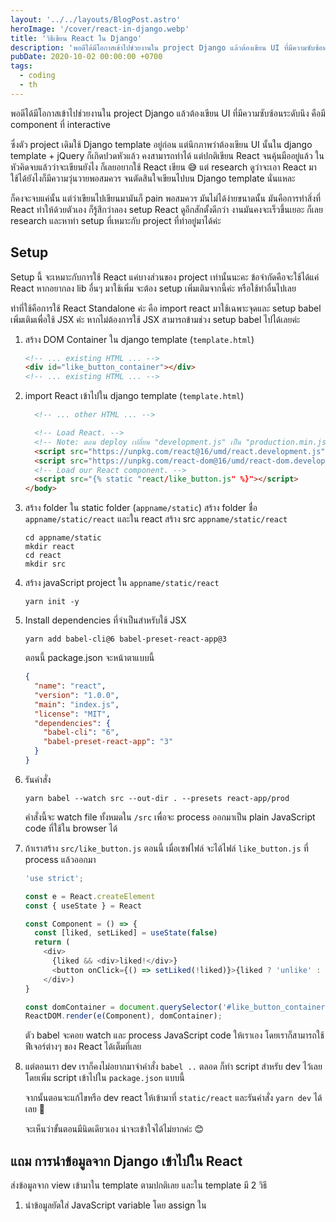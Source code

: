 ```yaml
---
layout: '../../layouts/BlogPost.astro'
heroImage: '/cover/react-in-django.webp'
title: 'วิธีเขียน React ใน Django'
description: 'พอดีได้มีโอกาสเข้าไปช่วยงานใน project Django แล้วต้องเขียน UI ที่มีความซับซ้อนระดับนึง คือมี component ที่ interactive'
pubDate: 2020-10-02 00:00:00 +0700
tags:
  - coding
  - th
---
```


พอดีได้มีโอกาสเข้าไปช่วยงานใน project Django แล้วต้องเขียน UI ที่มีความซับซ้อนระดับนึง คือมี component ที่ interactive

ซึ่งตัว project เดิมใช้ Django template อยู่ก่อน แต่นึกภาพว่าต้องเขียน UI นั้นใน django template + jQuery ก็เกิดปวดหัวแล้ว คงสามารถทำได้ แต่ปกติเขียน React จนคุ้นมืออยู่แล้ว ในหัวคิดจบแล้วว่าจะเขียนยังไง ก็เลยอยากใช้ React เขียน 😅 แต่ research ดูว่าจะเอา React มาใช้ได้ยังไงก็มีความวุ่นวายพอสมควร จนตัดสินใจเขียนไปบน Django template นั่นแหละ

ก็คงจะจบแค่นั้น แต่ว่าเขียนไปเขียนมามันก็ pain พอสมควร มันไม่ได้ง่ายขนาดนั้น มันคือการทำสิ่งที่ React ทำให้ด้วยตัวเอง ก็รู้สึกว่าลอง setup React ดูอีกสักตั้งดีกว่า งานมันคงจะเร็วขึ้นเยอะ ก็เลย research และหาท่า setup ที่เหมาะกับ project ที่ทำอยู่มาได้ค่ะ

## Setup

Setup นี้ จะเหมาะกับการใช้ React แค่บางส่วนของ project เท่านั้นนะคะ ข้อจำกัดคือจะใช้ได้แค่ React หากอยากลง lib อื่นๆ มาใช้เพิ่ม จะต้อง setup เพิ่มเติมจากนี้ค่ะ หรือใช้ท่าอื่นไปเลย

ท่าที่ใช้คือการใช้ React Standalone ค่ะ คือ import react มาใช้เฉพาะจุดและ setup babel เพิ่มเติมเพื่อใช้ JSX ค่ะ หากไม่ต้องการใช้ JSX สามารถข้ามช่วง setup babel ไปได้เลยค่ะ

1.  สร้าง DOM Container ใน django template (`template.html`)

    ```html
    <!-- ... existing HTML ... -->
    <div id="like_button_container"></div>
    <!-- ... existing HTML ... -->
    ```


2. import React เข้าไปใน django template (`template.html`)

    ```html
      <!-- ... other HTML ... -->

      <!-- Load React. -->
      <!-- Note: ตอน deploy เปลี่ยน "development.js" เป็น "production.min.js". -->
      <script src="https://unpkg.com/react@16/umd/react.development.js" crossorigin></script>
      <script src="https://unpkg.com/react-dom@16/umd/react-dom.development.js" crossorigin></script>
      <!-- Load our React component. -->
      <script src="{% static "react/like_button.js" %}"></script>
    </body>
    ```

3. สร้าง folder ใน static folder (`appname/static`) สร้าง folder ชื่อ `appname/static/react` และใน react สร้าง src `appname/static/react`

    ```shell
    cd appname/static
    mkdir react
    cd react
    mkdir src
    ```

4. สร้าง javaScript project ใน `appname/static/react`

    ```shell
    yarn init -y
    ```

5. Install dependencies ที่จำเป็นสำหรับใช้ JSX
    ```shell
    yarn add babel-cli@6 babel-preset-react-app@3
    ```
    ตอนนี้ package.json จะหน้าตาแบบนี้
    ```json
    {
      "name": "react",
      "version": "1.0.0",
      "main": "index.js",
      "license": "MIT",
      "dependencies": {
        "babel-cli": "6",
        "babel-preset-react-app": "3"
      }
    }
    ```

6. รันคำสั่ง

    ```shell
    yarn babel --watch src --out-dir . --presets react-app/prod
    ```

    คำสั่งนี้จะ watch file ทั้งหมดใน `/src` เพื่อจะ process ออกมาเป็น plain JavaScript code ที่ใช้ใน browser ได้

7. ถ้าเราสร้าง `src/like_button.js` ตอนนี้ เมื่อเซฟไฟล์ จะได้ไฟล์ `like_button.js` ที่ process แล้วออกมา

    ```js
    'use strict';

    const e = React.createElement
    const { useState } = React

    const Component = () => {
      const [liked, setLiked] = useState(false)
      return (
        <div>
          {liked && <div>liked!</div>}
          <button onClick={() => setLiked(!liked)}>{liked ? 'unlike' : 'like'}</button>
        </div>)
    }

    const domContainer = document.querySelector('#like_button_container')
    ReactDOM.render(e(Component), domContainer);
    ```

    ตัว babel จะคอย watch และ process JavaScript code ให้เราเอง โดยเราก็สามารถใช้ฟีเจอร์ต่างๆ ของ React ได้เต็มที่เลย

8. แต่ตอนเรา dev เราก็คงไม่อยากมาจำคำสั่ง `babel ..` ตลอด ก็ทำ script สำหรับ dev ไว้เลย โดยเพิ่ม script เข้าไปใน `package.json` แบบนี้

    จากนั้นตอนจะแก้ไขหรือ dev react ให้เข้ามาที่ `static/react` และรันคำสั่ง `yarn dev` ได้เลย 🥳

    จะเห็นว่าขั้นตอนมีนิดเดียวเอง น่าจะเข้าใจได้ไม่ยากค่ะ 😊

## แถม การนำข้อมูลจาก Django เข้าไปใน React

ส่งข้อมูลจาก view เข้ามาใน template ตามปกติเลย และใน template มี 2 วิธี

1.  นำข้อมูลยัดใส่ JavaScript variable โดย assign ใน <script> ก่อนหน้าที่จะโหลด react component วิธีเรียกใช้ก็สามารถเรียกใช้ตัวแปรได้โดยตรงเลย
2.  ส่งตัวแปรผ่าน data attributes ข้อจำกัดคือจะส่งได้แต่ text และข้อมูลจะถูก render ติดไปใน html sourcecode ด้วย วิธีเรียกใช้คือใช้คำสั่ง

    ```js
    *let* jsonData = JSON.parse(document.currentScript.getAttribute('data-json'))
    ```

**ตัวอย่างใน template**
```html
  <!-- 1. ประกาศตัวแปรไว้ก่อนที่จะ load react component -->
  <script>
    const title = "blah blah blah"
  </script>
  <script src="https://unpkg.com/react@16/umd/react.production.min.js" crossorigin></script>
  <script src="https://unpkg.com/react-dom@16/umd/react-dom.production.min.js" crossorigin></script>
  <!-- 2. ส่งตัวแปรผ่าน data attributes -->
  <script src="{% static "react/component.js" %}" data-json='{{ json|safe }}'></script>
</body>
```


## อ้างอิง

1.  Add React to a Website: <https://reactjs.org/docs/add-react-to-a-website.html>
2.  Tutorial: Django REST with React (Django 3 and a sprinkle of testing): <https://www.valentinog.com/blog/drf/>

Original publish at [Medium](https://medium.com/coding-tips/%E0%B8%A7%E0%B8%B4%E0%B8%98%E0%B8%B5%E0%B9%80%E0%B8%82%E0%B8%B5%E0%B8%A2%E0%B8%99-react-%E0%B9%83%E0%B8%99-django-ed29c0003e25)